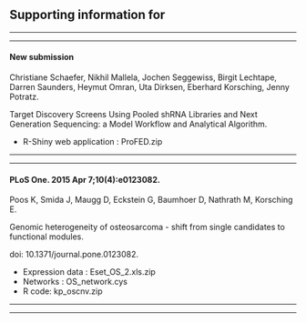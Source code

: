 ## Supporting information for

---
---

#### New submission

Christiane Schaefer, Nikhil Mallela, Jochen Seggewiss, Birgit Lechtape, Darren Saunders, Heymut Omran, Uta Dirksen, Eberhard Korsching, Jenny Potratz.

Target Discovery Screens Using Pooled shRNA Libraries and Next Generation Sequencing: a Model Workflow and Analytical Algorithm.

* R-Shiny web application : ProFED.zip

---
---

#### PLoS One. 2015 Apr 7;10(4):e0123082.

Poos K, Smida J, Maugg D, Eckstein G, Baumhoer D, Nathrath M, Korsching E.

Genomic heterogeneity of osteosarcoma - shift from single candidates to functional modules.

doi: 10.1371/journal.pone.0123082.

* Expression data : Eset_OS_2.xls.zip
* Networks : OS_network.cys
* R code: kp_oscnv.zip

---
---

